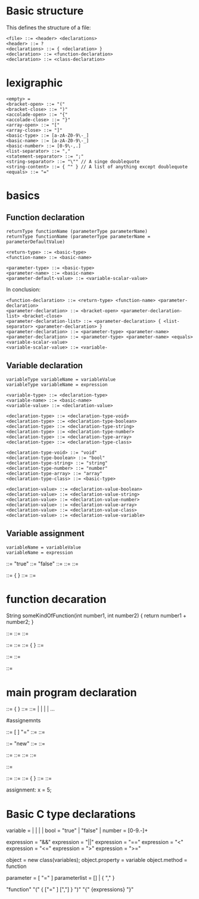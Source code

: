 # Basic structure

This defines the structure of a file:
```
<file> ::= <header> <declarations>
<header> ::= ?
<declarations> ::= { <declaration> }
<declaration> ::= <function-declaration>
<declaration> ::= <class-declaration>
```

# lexigraphic
```
<empty> = 
<bracket-open> ::= "("
<bracket-close> ::= ")"
<accolade-open> ::= "{"
<accolade-close> ::= "}"
<array-open> ::= "["
<array-close> ::= "]"
<basic-type> ::= [a-zA-Z0-9\-_]
<basic-name> ::= [a-zA-Z0-9\-_]
<basic-number> ::= [0-9\-,.]
<list-separator> ::= ","
<statement-separator> ::= ";"
<string-separator> ::= "\""	// A singe doublequote
<string-content> ::= { ^" }	// A list of anything except doublequote
<equals> ::= "="
```

# basics
## Function declaration
```
returnType functionName (parameterType parameterName)
returnType functionName (parameterType parameterName = parameterDefaultValue)
```

```
<return-type> ::= <basic-type>
<function-name> ::= <basic-name>

<parameter-type> ::= <basic-type>
<parameter-name> ::= <basic-name>
<parameter-default-value> ::= <variable-scalar-value>
```

In conclusion:
```
<function-declaration> ::= <return-type> <function-name> <parameter-declaration>
<parameter-declaration> ::= <bracket-open> <parameter-declaration-list> <bracket-close>
<parameter-declaration-list> ::= <parameter-declaration> { <list-separator> <parameter-declaration> }
<parameter-declaration> ::= <parameter-type> <parameter-name>
<parameter-declaration> ::= <parameter-type> <parameter-name> <equals> <variable-scalar-value>
<variable-scalar-value> ::= <variable-
```

## Variable declaration
```
variableType variableName = variableValue
variableType variableName = expression
```

```
<variable-type> ::= <declaration-type>
<variable-name> ::= <basic-name>
<variable-value> ::= <declaration-value>

<declaration-type> ::= <declaration-type-void>
<declaration-type> ::= <declaration-type-boolean>
<declaration-type> ::= <declaration-type-string>
<declaration-type> ::= <declaration-type-number>
<declaration-type> ::= <declaration-type-array>
<declaration-type> ::= <declaration-type-class>

<declaration-type-void> ::= "void"
<declaration-type-boolean> ::= "bool"
<declaration-type-string> ::= "string"
<declaration-type-number> ::= "number"
<declaration-type-array> ::= "array"
<declaration-type-class> ::= <basic-type>

<declaration-value> ::= <declaration-value-boolean>
<declaration-value> ::= <declaration-value-string>
<declaration-value> ::= <declaration-value-number>
<declaration-value> ::= <declaration-value-array>
<declaration-value> ::= <declaration-value-class>
<declaration-value> ::= <declaration-value-variable>
```

## Variable assignment
```
variableName = variableValue
variableName = expression
```

<declare-value-boolean> ::= "true"
<declare-value-boolean> ::= "false"
<declare-value-string> ::= <string-separator> <string-content> <string-separator>
<declare-value-number> ::= <basic-number>
<declare-value-array> ::= <array-open> <array-list> <array-close>

<array-list> ::= <array-entry> { <list-separator> <array-entry> }
<array-entry> ::= <declaration-value>
<array-entry> ::= <variable>

# function decaration

String someKindOfFunction(int number1, int number2)
{
	return number1 + number2;
}

<function-declaration> ::= <return-type> <function-name> <parameter-list> <function-content>
<return-type> ::= <basic-type>
<function-name> ::= <basic-name>

<declaration-parameter-list> ::= <bracket-open> <bracket-close>
<declaration-parameter-list> ::= <bracket-open> <declaration-parameters> <bracker-close>
<declaration-parameters> ::= <declaration-parameter>  { <list-separator> <declaration-parameter> } 
<declaration-parameter> ::= <parameter-type> <parameter-name>

<parameter-type> ::= <basic-type>
<parameter-name> ::= <basic-name>

<function-content> ::= <accolade-open> <statements> <accolade-close>

# main program declaration

<statements> ::= { <statement> <statement-separator> }
<statement> ::= <assignment>
<statement> ::= <return> | <if> | <switch> | <while> | ...

#assignemnts

<assignemnt> ::= [ <variable-type> ] <variable> "=" <expression>
<variable-type> ::= <basic-type>
<variable> ::= <basic-name>

<expression> ::= "new" <class-declaration>
<expression> ::= <scalar>
<expression> ::= <variable-name>



<expression> ::= <variable-name>
<expression> ::= <invoke-function>
<expression> ::= <operator> <variable-name>
<expression> ::= <variable-name> <operator> <variable-name>

<invoke-function> ::= <function-name> <invoke-parameter-list>

<invoke-parameter-list> ::= <bracket-open> <bracket-close>
<invoke-parameter-list> ::= <bracket-open> <invoke-parameters> <bracket-close>
<invoke-parameters> ::= <invoke-parameter> { <list-separator> <invoke-parameter> }
<invoke-parameter> ::= <scalar>
<invoke-parameter> ::= <variable>


assignment: x = 5;


# Basic C type declarations

variable = <bool> | <number> | <string> | <object> | <expression>
bool = "true" | "false" | <expression>
number = [0-9.-]+

expression = <expression> "&&" <expression>
expression = <expression> "||" <expression>
expression = <variable> "==" <variable>
expression = <variable> "<" <variable>
expression = <variable> "<=" <variable>
expression = <variable> ">" <variable>
expression = <variable> ">=" <variable>



object = new class(variables);
object.property = variable
object.method = function

parameter = <type> <name> [ "=" <value> ]
parameterlist = [] | <parameter> { "," <parameter> }

"function" <name> "(" { <type> <name> ["=" <initialvalue>] [","] } ")"
	"{" {expressions} "}"
	
	